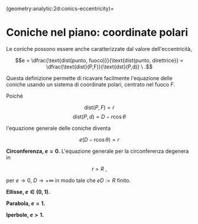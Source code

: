 (geometry:analytic:2d:conics-eccentricity)=
# Coniche nel piano: coordinate polari

Le coniche possono essere anche caratterizzate dal valore dell'eccentricità,

$$e = \dfrac{\text{dist(punto, fuoco)}}{\text{dist(punto, direttrice}} = \dfrac{\text{dist}(P,F)}{\text{dst}(P,d)} \ .$$

Questa definizione permette di ricavare facilmente l'equazione delle coniche usando un sistema di coordinate polari, centrato nel fuoco $F$.

Poiché

$$\text{dist}(P,F) = r$$
$$\text{dist}(P,d) = D - r \cos \theta$$

l'equazione generale delle coniche diventa

$$e \left( D - r \cos \theta ) = r$$

**Circonferenza, $e = 0$.** L'equazione generale per la circonferenza degenera in 

$$r = R \ ,$$

per $e \rightarrow 0$, $D \rightarrow +\infty$ in modo tale che $e D := R$ finito.

**Ellisse, $e \in (0,1)$.**

**Parabola, $e = 1$.**

**Iperbole, $e > 1$.**
